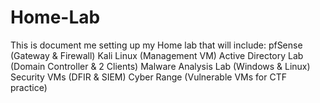 # Home-Lab
This is document me setting up my Home lab that will include: pfSense (Gateway &amp; Firewall) Kali Linux (Management VM) Active Directory Lab (Domain Controller &amp; 2 Clients) Malware Analysis Lab (Windows &amp; Linux) Security VMs (DFIR &amp; SIEM) Cyber Range (Vulnerable VMs for CTF practice)
